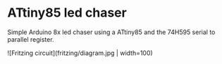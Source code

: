 # ATtiny85 led chaser

Simple Arduino 8x led chaser using a ATtiny85 and the 74H595 serial to parallel register.

![Fritzing circuit](fritzing/diagram.jpg | width=100)




